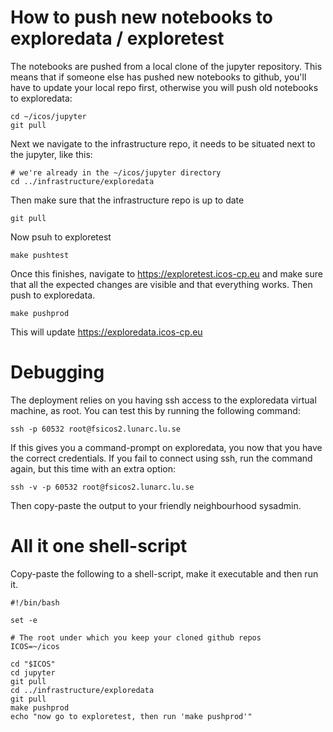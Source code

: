 # How to push new notebooks to exploredata / exploretest

The notebooks are pushed from a local clone of the jupyter repository. This
means that if someone else has pushed new notebooks to github, you'll have to
update your local repo first, otherwise you will push old notebooks to
exploredata:

    cd ~/icos/jupyter
    git pull

Next we navigate to the infrastructure repo, it needs to be situated next to
the jupyter, like this:

    # we're already in the ~/icos/jupyter directory
    cd ../infrastructure/exploredata

Then make sure that the infrastructure repo is up to date

    git pull

Now psuh to exploretest

    make pushtest

Once this finishes, navigate to https://exploretest.icos-cp.eu and make sure
that all the expected changes are visible and that everything works. Then push
to exploredata.

    make pushprod

This will update https://exploredata.icos-cp.eu


# Debugging

The deployment relies on you having ssh access to the exploredata virtual
machine, as root. You can test this by running the following command:

    ssh -p 60532 root@fsicos2.lunarc.lu.se

If this gives you a command-prompt on exploredata, you now that you have the
correct credentials. If you fail to connect using ssh, run the command again,
but this time with an extra option:

    ssh -v -p 60532 root@fsicos2.lunarc.lu.se

Then copy-paste the output to your friendly neighbourhood sysadmin.


# All it one shell-script

Copy-paste the following to a shell-script, make it executable and then run it.


    #!/bin/bash

    set -e

    # The root under which you keep your cloned github repos
    ICOS=~/icos

    cd "$ICOS"
    cd jupyter
    git pull
    cd ../infrastructure/exploredata
    git pull
    make pushprod
    echo "now go to exploretest, then run 'make pushprod'"
